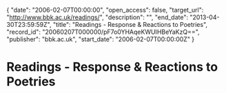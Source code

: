 {
  "date": "2006-02-07T00:00:00", 
  "open_access": false, 
  "target_url": "http://www.bbk.ac.uk/readings/", 
  "description": "", 
  "end_date": "2013-04-30T23:59:59Z", 
  "title": "Readings - Response & Reactions to Poetries", 
  "record_id": "20060207T000000/pF7o0YHAqeKWUIHBeYaKzQ==", 
  "publisher": "bbk.ac.uk", 
  "start_date": "2006-02-07T00:00:00Z"
}

# Readings - Response & Reactions to Poetries

